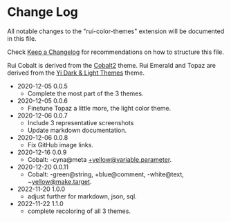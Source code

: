# Change Log

All notable changes to the "rui-color-themes" extension will be documented in this file.

Check [Keep a Changelog](http://keepachangelog.com/) for recommendations on how to structure this file.

Rui Cobalt is derived from the [Cobalt2](https://github.com/wesbos/cobalt2-vscode) theme.
Rui Emerald and Topaz are derived from the [Yi Dark & Light Themes](https://github.com/wangweixuan/yithemes) theme.


- 2020-12-05 0.0.5
  - Complete the most part of the 3 themes.
- 2020-12-05 0.0.6
  - Finetune Topaz a little more, the light color theme.
- 2020-12-06 0.0.7
  - Include 3 representative screenshots
  - Update markdown documentation.
- 2020-12-06 0.0.8
  - Fix GitHub image links.
- 2020-12-16 0.0.9
  - Cobalt: -cyna@meta +yellow@variable.parameter.
- 2020-12-20 0.0.11
  - Cobalt: -green@string, +blue@comment, -white@text, ~yellow@make.target.
- 2022-11-20 1.0.0
  - adjust further for markdown, json, sql.
- 2022-11-22 1.1.0
  - complete recoloring of all 3 themes.



